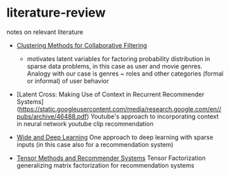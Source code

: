 # literature-review
notes on relevant literature


  * [Clustering Methods for Collaborative Filtering](https://www.aaai.org/Papers/Workshops/1998/WS-98-08/WS98-08-029.pdf)
    - motivates latent variables for factoring probability distribution in sparse data problems, in this case as user and movie genres.
     Analogy with our case is genres ~ roles and other categories (formal or informal) of user behavior
    
  * [Latent Cross: Making Use of Context in Recurrent Recommender Systems] (https://static.googleusercontent.com/media/research.google.com/en//pubs/archive/46488.pdf) Youtube's approach to incorporating context in neural network youtube clip recommendation
  
  * [Wide and Deep Learning](https://arxiv.org/pdf/1606.07792.pdf) One approach to deep learning with sparse inputs (in this case also for a recommendation system)
  
  * [Tensor Methods and Recommender Systems](https://arxiv.org/pdf/1603.06038.pdf) Tensor Factorization generalizing matrix factorization for recommendation systems
 
